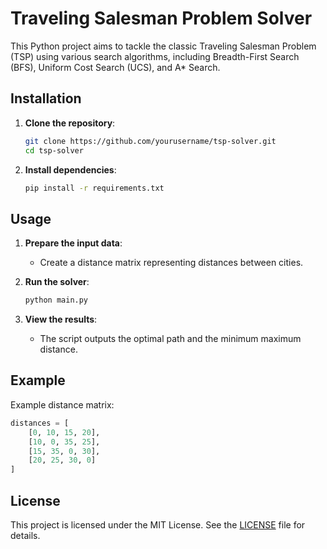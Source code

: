 # Traveling Salesman Problem Solver

This Python project aims to tackle the classic Traveling Salesman Problem (TSP) using various search algorithms, including Breadth-First Search (BFS), Uniform Cost Search (UCS), and A* Search.

## Installation

1. **Clone the repository**:
    ```bash
    git clone https://github.com/yourusername/tsp-solver.git
    cd tsp-solver
    ```

2. **Install dependencies**:
    ```bash
    pip install -r requirements.txt
    ```

## Usage

1. **Prepare the input data**:
   - Create a distance matrix representing distances between cities.

2. **Run the solver**:
    ```bash
    python main.py
    ```

3. **View the results**:
   - The script outputs the optimal path and the minimum maximum distance.

## Example

Example distance matrix:
```python
distances = [
    [0, 10, 15, 20],
    [10, 0, 35, 25],
    [15, 35, 0, 30],
    [20, 25, 30, 0]
]
```

## License

This project is licensed under the MIT License. See the [LICENSE](LICENSE) file for details.
